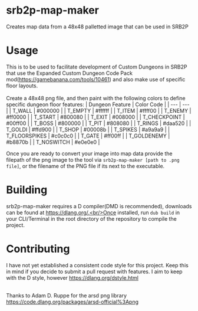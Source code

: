 # srb2p-map-maker
 Creates map data from a 48x48 palletted image that can be used in SRB2P

# Usage
This is to be used to facilitate development of Custom Dungeons in SRB2P that use the Expanded Custom Dungeon Code Pack mod(https://gamebanana.com/tools/10461) and also make use of specific floor layouts.<br/><br/>
Create a 48x48 png file, and then paint with the following colors to define specific dungeon floor features:
| Dungeon Feature | Color Code |
| --- | --- |
| T_WALL | #000000 |
| T_EMPTY | #ffffff |
| T_ITEM | #ffff00 |
| T_ENEMY | #ff0000 |
| T_START | #800080 |
| T_EXIT | #008000 |
| T_CHECKPOINT | #00ff00 |
| T_BOSS | #800000 |
| T_PIT | #808080 |
| T_RINGS | #daa520 |
| T_GOLDI | #ffd900 |
| T_SHOP | #00008b |
| T_SPIKES | #a9a9a9 |
| T_FLOORSPIKES | #c0c0c0 |
| T_GATE | #ff00ff |
| T_GOLDENEMY | #b8870b |
| T_NOSWITCH | #e0e0e0 |

Once you are ready to convert your image into map data provide the filepath of the png image to the tool via `srb2p-map-maker [path to .png file]`, or the filename of the PNG file if its next to the executable.

# Building
srb2p-map-maker requires a D compiler(DMD is recommended), downloads can be found at https://dlang.org/.<br/>Once installed, run `dub build` in your CLI/Terminal in the root directory of the repository to compile the project.
# Contributing
I have not yet established a consistent code style for this project. Keep this in mind if you decide to submit a pull request with features. I aim to keep with the D style, however https://dlang.org/dstyle.html

<br/>Thanks to Adam D. Ruppe for the arsd png library https://code.dlang.org/packages/arsd-official%3Apng
